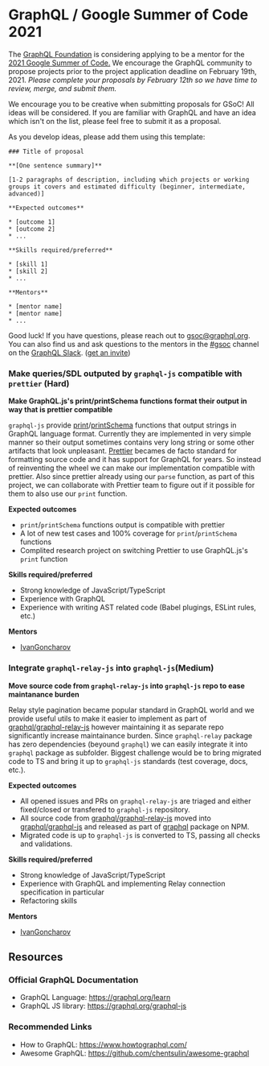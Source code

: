 # GraphQL / Google Summer of Code 2021

The [GraphQL Foundation](https://foundation.graphql.org) is considering applying to be a mentor for the [2021 Google Summer of Code.](https://summerofcode.withgoogle.com/) We encourage the GraphQL community to propose projects prior to the project application deadline on February 19th, 2021. *Please complete your proposals by February 12th so we have time to review, merge, and submit them.*

We encourage you to be creative when submitting proposals for GSoC! All ideas will be considered. If you are familiar with GraphQL and have an idea which isn't on the list, please feel free to submit it as a proposal.

As you develop ideas, please add them using this template:

```
### Title of proposal

**[One sentence summary]**

[1-2 paragraphs of description, including which projects or working groups it covers and estimated difficulty (beginner, intermediate, advanced)]

**Expected outcomes**

* [outcome 1]
* [outcome 2]
* ...

**Skills required/preferred**

* [skill 1]
* [skill 2]
* ...

**Mentors**

* [mentor name]
* [mentor name]
* ...
```

Good luck! If you have questions, please reach out to [gsoc@graphql.org](mailto:gsoc@graphql.org). You can also find us and ask questions to the mentors in the [#gsoc](https://graphql.slack.com/archives/CUB2DBYTF) channel on the [GraphQL Slack](https://graphql.slack.com). ([get an invite](https://slack-invite.graphql.org))

### Make queries/SDL outputed by `graphql-js` compatible with `prettier` (Hard)

**Make GraphQL.js's print/printSchema functions format their output in way that is prettier compatible**

`graphql-js` provide [print](https://github.com/graphql/graphql-js/blob/main/src/language/printer.js)/[printSchema](https://github.com/graphql/graphql-js/blob/main/src/utilities/printSchema.js) functions that output strings in GraphQL language format.
Currently they are implemented in very simple manner so their output sometimes contains very long string or some other artifacts that look unpleasant.
[Prettier](https://prettier.io/) becames de facto standard for formatting source code and it has support for GraphQL for years.
So instead of reinventing the wheel we can make our implementation compatible with prettier.
Also since prettier already using our `parse` function, as part of this project, we can collaborate with Prettier team to figure out if it possible for them to also use our `print` function.

**Expected outcomes**

* `print`/`printSchema` functions output is compatible with prettier
* A lot of new test cases and 100% coverage for `print`/`printSchema` functions
* Complited research project on switching Prettier to use GraphQL.js's `print` function

**Skills required/preferred**

* Strong knowledge of JavaScript/TypeScript
* Experience with GraphQL
* Experience with writing AST related code (Babel plugings, ESLint rules, etc.)

**Mentors**

* [IvanGoncharov](https://github.com/IvanGoncharov)

### Integrate `graphql-relay-js` into `graphql-js`(Medium)

**Move source code from `graphql-relay-js` into `graphql-js` repo to ease maintanance burden**

Relay style pagination became popular standard in GraphQL world and we provide useful utils to make it easier to implement as part of [graphql/graphql-relay-js](https://github.com/graphql/graphql-relay-js) however maintaining it as separate repo significantly increase maintainance burden.
Since `graphql-relay` package has zero dependencies (beyound `graphql`) we can easily integrate it into `graphql` package as subfolder.
Biggest challenge would be to bring migrated code to TS and bring it up to `graphql-js` standards (test coverage, docs, etc.).

**Expected outcomes**

* All opened issues and PRs on `graphql-relay-js` are triaged and either fixed/closed or transfered to `graphql-js` repository.
* All source code from [graphql/graphql-relay-js](https://github.com/graphql/graphql-relay-js) moved into [graphql/graphql-js](https://github.com/graphql/graphql-js) and released as part of [graphql]() package on NPM.
* Migrated code is up to `graphql-js` is converted to TS, passing all checks and validations.

**Skills required/preferred**

* Strong knowledge of JavaScript/TypeScript
* Experience with GraphQL and implementing Relay connection specification in particular
* Refactoring skills

**Mentors**

* [IvanGoncharov](https://github.com/IvanGoncharov)

## Resources

### Official GraphQL Documentation

- GraphQL Language: https://graphql.org/learn
- GraphQL JS library: https://graphql.org/graphql-js

### Recommended Links

- How to GraphQL: https://www.howtographql.com/
- Awesome GraphQL: https://github.com/chentsulin/awesome-graphql
